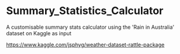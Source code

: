 # Summary_Statistics_Calculator
A customisable summary stats calculator using the 'Rain in Australia' dataset on Kaggle as input

https://www.kaggle.com/jsphyg/weather-dataset-rattle-package

